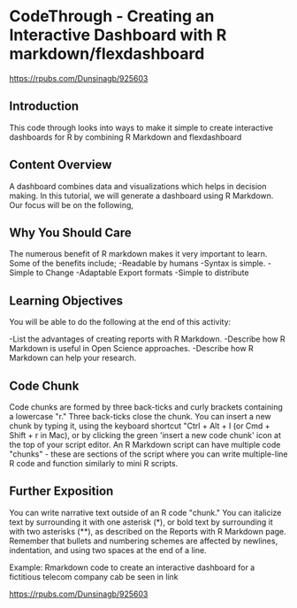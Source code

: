 # CodeThrough - Creating an Interactive Dashboard with R markdown/flexdashboard

https://rpubs.com/Dunsinagb/925603

## **Introduction**

This code through looks into ways to make it simple to create interactive dashboards for R by combining R Markdown and flexdashboard

## **Content Overview**

 A dashboard combines data and visualizations which helps in decision making. In this tutorial, we will generate a dashboard using R Markdown.  Our focus will be on the following,

## **Why You Should Care**

The numerous benefit of R markdown makes it very important to learn. Some of the benefits include;
-Readable by humans
-Syntax is simple.
-Simple to Change
-Adaptable Export formats
-Simple to distribute

## **Learning Objectives**

You will be able to do the following at the end of this activity:

-List the advantages of creating reports with R Markdown.
-Describe how R Markdown is useful in Open Science approaches.
-Describe how R Markdown can help your research.

## **Code Chunk**

Code chunks are formed by three back-ticks and curly brackets containing a lowercase "r." Three back-ticks close the chunk. You can insert a new chunk by typing it, using the keyboard shortcut "Ctrl + Alt + I (or Cmd + Shift + r in Mac), or by clicking the green 'insert a new code chunk' icon at the top of your script editor.
An R Markdown script can have multiple code "chunks" - these are sections of the script where you can write multiple-line R code and function similarly to mini R scripts.

## **Further Exposition**

You can write narrative text outside of an R code "chunk." You can italicize text by surrounding it with one asterisk (*), or bold text by surrounding it with two asterisks (**), as described on the Reports with R Markdown page. Remember that bullets and numbering schemes are affected by newlines, indentation, and using two spaces at the end of a line.

Example: Rmarkdown code to create an interactive dashboard for a fictitious telecom company cab be seen in link 

https://rpubs.com/Dunsinagb/925603
